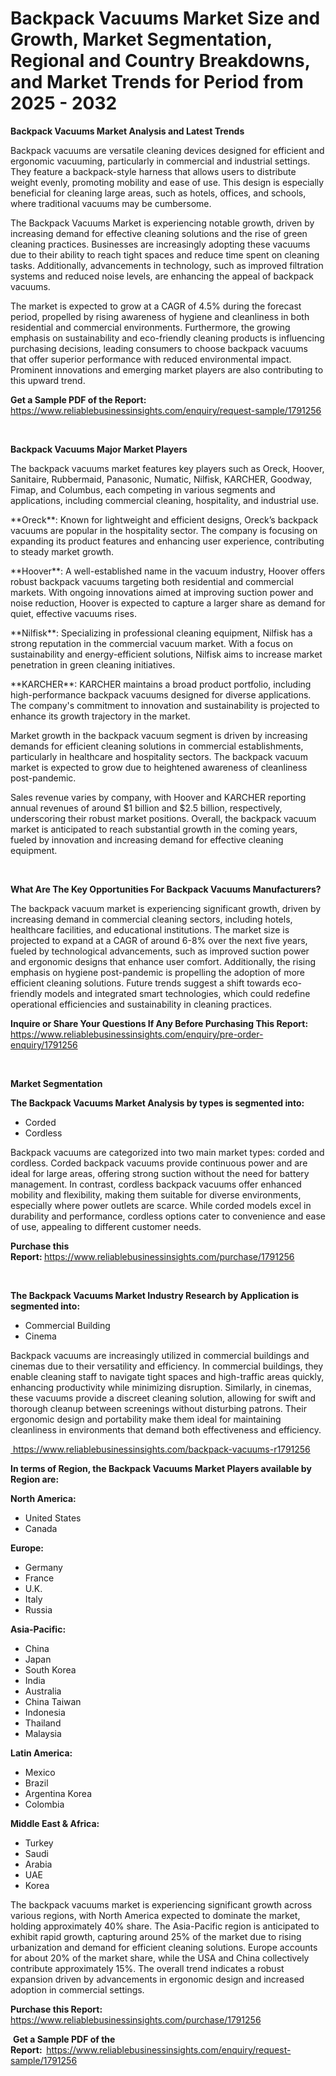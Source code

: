 <p><h1>Backpack Vacuums Market Size and Growth, Market Segmentation, Regional and Country Breakdowns, and Market Trends for Period from 2025 -  2032</h1></p><p><strong>Backpack Vacuums Market Analysis and Latest Trends</strong></p>
<p><p>Backpack vacuums are versatile cleaning devices designed for efficient and ergonomic vacuuming, particularly in commercial and industrial settings. They feature a backpack-style harness that allows users to distribute weight evenly, promoting mobility and ease of use. This design is especially beneficial for cleaning large areas, such as hotels, offices, and schools, where traditional vacuums may be cumbersome.</p><p>The Backpack Vacuums Market is experiencing notable growth, driven by increasing demand for effective cleaning solutions and the rise of green cleaning practices. Businesses are increasingly adopting these vacuums due to their ability to reach tight spaces and reduce time spent on cleaning tasks. Additionally, advancements in technology, such as improved filtration systems and reduced noise levels, are enhancing the appeal of backpack vacuums.</p><p>The market is expected to grow at a CAGR of 4.5% during the forecast period, propelled by rising awareness of hygiene and cleanliness in both residential and commercial environments. Furthermore, the growing emphasis on sustainability and eco-friendly cleaning products is influencing purchasing decisions, leading consumers to choose backpack vacuums that offer superior performance with reduced environmental impact. Prominent innovations and emerging market players are also contributing to this upward trend.</p></p>
<p><strong>Get a Sample PDF of the Report:&nbsp;</strong> <a href="https://www.reliablebusinessinsights.com/enquiry/request-sample/1791256?utm_campaign=2924&utm_medium=2&utm_source=Github&utm_content=ia&utm_term=16042025&utm_id=backpack-vacuums">https://www.reliablebusinessinsights.com/enquiry/request-sample/1791256</a></p>
<p>&nbsp;</p>
<p><strong>Backpack Vacuums Major Market Players</strong></p>
<p><p>The backpack vacuums market features key players such as Oreck, Hoover, Sanitaire, Rubbermaid, Panasonic, Numatic, Nilfisk, KARCHER, Goodway, Fimap, and Columbus, each competing in various segments and applications, including commercial cleaning, hospitality, and industrial use.</p><p>**Oreck**: Known for lightweight and efficient designs, Oreck’s backpack vacuums are popular in the hospitality sector. The company is focusing on expanding its product features and enhancing user experience, contributing to steady market growth.</p><p>**Hoover**: A well-established name in the vacuum industry, Hoover offers robust backpack vacuums targeting both residential and commercial markets. With ongoing innovations aimed at improving suction power and noise reduction, Hoover is expected to capture a larger share as demand for quiet, effective vacuums rises.</p><p>**Nilfisk**: Specializing in professional cleaning equipment, Nilfisk has a strong reputation in the commercial vacuum market. With a focus on sustainability and energy-efficient solutions, Nilfisk aims to increase market penetration in green cleaning initiatives.</p><p>**KARCHER**: KARCHER maintains a broad product portfolio, including high-performance backpack vacuums designed for diverse applications. The company's commitment to innovation and sustainability is projected to enhance its growth trajectory in the market.</p><p>Market growth in the backpack vacuum segment is driven by increasing demands for efficient cleaning solutions in commercial establishments, particularly in healthcare and hospitality sectors. The backpack vacuum market is expected to grow due to heightened awareness of cleanliness post-pandemic.</p><p>Sales revenue varies by company, with Hoover and KARCHER reporting annual revenues of around $1 billion and $2.5 billion, respectively, underscoring their robust market positions. Overall, the backpack vacuum market is anticipated to reach substantial growth in the coming years, fueled by innovation and increasing demand for effective cleaning equipment.</p></p>
<p>&nbsp;</p>
<p><strong>What Are The Key Opportunities For Backpack Vacuums Manufacturers?</strong></p>
<p><p>The backpack vacuum market is experiencing significant growth, driven by increasing demand in commercial cleaning sectors, including hotels, healthcare facilities, and educational institutions. The market size is projected to expand at a CAGR of around 6-8% over the next five years, fueled by technological advancements, such as improved suction power and ergonomic designs that enhance user comfort. Additionally, the rising emphasis on hygiene post-pandemic is propelling the adoption of more efficient cleaning solutions. Future trends suggest a shift towards eco-friendly models and integrated smart technologies, which could redefine operational efficiencies and sustainability in cleaning practices.</p></p>
<p><strong>Inquire or Share Your Questions If Any Before Purchasing This Report:</strong> <a href="https://www.reliablebusinessinsights.com/enquiry/pre-order-enquiry/1791256?utm_campaign=2924&utm_medium=2&utm_source=Github&utm_content=ia&utm_term=16042025&utm_id=backpack-vacuums">https://www.reliablebusinessinsights.com/enquiry/pre-order-enquiry/1791256</a></p>
<p>&nbsp;</p>
<p><strong>Market Segmentation</strong></p>
<p><strong>The Backpack Vacuums Market Analysis by types is segmented into:</strong></p>
<p><ul><li>Corded</li><li>Cordless</li></ul></p>
<p><p>Backpack vacuums are categorized into two main market types: corded and cordless. Corded backpack vacuums provide continuous power and are ideal for large areas, offering strong suction without the need for battery management. In contrast, cordless backpack vacuums offer enhanced mobility and flexibility, making them suitable for diverse environments, especially where power outlets are scarce. While corded models excel in durability and performance, cordless options cater to convenience and ease of use, appealing to different customer needs.</p></p>
<p><strong>Purchase this Report:&nbsp;</strong><a href="https://www.reliablebusinessinsights.com/purchase/1791256?utm_campaign=2924&utm_medium=2&utm_source=Github&utm_content=ia&utm_term=16042025&utm_id=backpack-vacuums">https://www.reliablebusinessinsights.com/purchase/1791256</a></p>
<p>&nbsp;</p>
<p><strong>The Backpack Vacuums Market Industry Research by Application is segmented into:</strong></p>
<p><ul><li>Commercial Building</li><li>Cinema</li></ul></p>
<p><p>Backpack vacuums are increasingly utilized in commercial buildings and cinemas due to their versatility and efficiency. In commercial buildings, they enable cleaning staff to navigate tight spaces and high-traffic areas quickly, enhancing productivity while minimizing disruption. Similarly, in cinemas, these vacuums provide a discreet cleaning solution, allowing for swift and thorough cleanup between screenings without disturbing patrons. Their ergonomic design and portability make them ideal for maintaining cleanliness in environments that demand both effectiveness and efficiency.</p></p>
<p><a href="https://www.reliablebusinessinsights.com/backpack-vacuums-r1791256?utm_campaign=2924&utm_medium=2&utm_source=Github&utm_content=ia&utm_term=16042025&utm_id=backpack-vacuums">&nbsp;https://www.reliablebusinessinsights.com/backpack-vacuums-r1791256</a></p>
<p><strong>In terms of Region, the Backpack Vacuums Market Players available by Region are:</strong></p>
<p>
    <p> <strong> North America: </strong>
        <ul>
            <li>United States</li>
            <li>Canada</li>
        </ul>
        </p> 
    <p> <strong> Europe: </strong>
        <ul>
            <li>Germany</li>
            <li>France</li>
            <li>U.K.</li>
            <li>Italy</li>
            <li>Russia</li>
        </ul>
        </p> 
    <p> <strong> Asia-Pacific: </strong>
        <ul>
            <li>China</li>
            <li>Japan</li>
            <li>South Korea</li>
            <li>India</li>
            <li>Australia</li>
            <li>China Taiwan</li>
            <li>Indonesia</li>
            <li>Thailand</li>
            <li>Malaysia</li>
        </ul>
        </p> 
    <p> <strong> Latin America: </strong>
        <ul>
            <li>Mexico</li>
            <li>Brazil</li>
            <li>Argentina Korea</li>
            <li>Colombia</li>
        </ul>
        </p> 
    <p> <strong> Middle East & Africa: </strong>
        <ul>
            <li>Turkey</li>
            <li>Saudi</li>
            <li>Arabia</li>
            <li>UAE</li>
            <li>Korea</li>
        </ul>
    </p>
    </p>
<p><p>The backpack vacuums market is experiencing significant growth across various regions, with North America expected to dominate the market, holding approximately 40% share. The Asia-Pacific region is anticipated to exhibit rapid growth, capturing around 25% of the market due to rising urbanization and demand for efficient cleaning solutions. Europe accounts for about 20% of the market share, while the USA and China collectively contribute approximately 15%. The overall trend indicates a robust expansion driven by advancements in ergonomic design and increased adoption in commercial settings.</p></p>
<p><strong>Purchase this Report: </strong><a href="https://www.reliablebusinessinsights.com/purchase/1791256?utm_campaign=2924&utm_medium=2&utm_source=Github&utm_content=ia&utm_term=16042025&utm_id=backpack-vacuums">https://www.reliablebusinessinsights.com/purchase/1791256</a></p>
<p>&nbsp;<strong>Get a Sample PDF of the Report:&nbsp;&nbsp;</strong><a href="https://www.reliablebusinessinsights.com/enquiry/request-sample/1791256?utm_campaign=2924&utm_medium=2&utm_source=Github&utm_content=ia&utm_term=16042025&utm_id=backpack-vacuums">https://www.reliablebusinessinsights.com/enquiry/request-sample/1791256</a></p>
<p><strong></strong></p>
<p><p></p><p></p><p></p></p>
